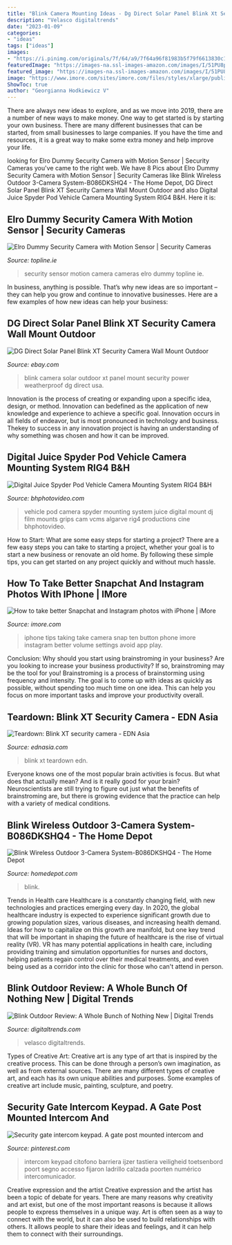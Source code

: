 ```yaml
---
title: "Blink Camera Mounting Ideas - Dg Direct Solar Panel Blink Xt Security Camera Wall Mount Outdoor"
description: "Velasco digitaltrends"
date: "2023-01-09"
categories:
- "ideas"
tags: ["ideas"]
images:
- "https://i.pinimg.com/originals/7f/64/a9/7f64a96f81983b5f79f6613830c11d86.jpg"
featuredImage: "https://images-na.ssl-images-amazon.com/images/I/51PU8pkRFEL._AC_US1000_.jpg"
featured_image: "https://images-na.ssl-images-amazon.com/images/I/51PU8pkRFEL._AC_US1000_.jpg"
image: "https://www.imore.com/sites/imore.com/files/styles/xlarge/public/field/image/2014/12/ten-tips-iphone-photography-hero.jpg?itok=vl1rAXZq"
ShowToc: true
author: "Georgianna Hodkiewicz V"
---
```



There are always new ideas to explore, and as we move into 2019, there are a number of new ways to make money. One way to get started is by starting your own business. There are many different businesses that can be started, from small businesses to large companies. If you have the time and resources, it is a great way to make some extra money and help improve your life.

	

		
looking for Elro Dummy Security Camera with Motion Sensor | Security Cameras you've came to the right web. We have 8 Pics about Elro Dummy Security Camera with Motion Sensor | Security Cameras like Blink Wireless Outdoor 3-Camera System-B086DKSHQ4 - The Home Depot, DG Direct Solar Panel Blink XT Security Camera Wall Mount Outdoor and also Digital Juice Spyder Pod Vehicle Camera Mounting System RIG4 B&amp;H. Here it is:
		
    
## Elro Dummy Security Camera With Motion Sensor | Security Cameras

<img loading=lazy src="http://www.topline.ie/images/ProductImages/8711658296036.jpg?width=1200&amp;height=627" onerror="this.onerror=null;this.src='https://tse1.mm.bing.net/th?id=OIP.U1Kg__IKszZC3yejUAgcZQHaE2&amp;pid=15.1';" alt="Elro Dummy Security Camera with Motion Sensor | Security Cameras">

_Source: topline.ie_

>security sensor motion camera cameras elro dummy topline ie. 

	

In business, anything is possible. That’s why new ideas are so important – they can help you grow and continue to innovative businesses. Here are a few examples of how new ideas can help your business: 

    
## DG Direct Solar Panel Blink XT Security Camera Wall Mount Outdoor

<img loading=lazy src="https://images-na.ssl-images-amazon.com/images/I/51PU8pkRFEL._AC_US1000_.jpg" onerror="this.onerror=null;this.src='https://tse1.mm.bing.net/th?id=OIP.XXmJmhHHGgKVmt6lpxKGYwHaHa&amp;pid=15.1';" alt="DG Direct Solar Panel Blink XT Security Camera Wall Mount Outdoor">

_Source: ebay.com_

>blink camera solar outdoor xt panel mount security power weatherproof dg direct usa. 

	

Innovation is the process of creating or expanding upon a specific idea, design, or method. Innovation can bedefined as the application of new knowledge and experience to achieve a specific goal. Innovation occurs in all fields of endeavor, but is most pronounced in technology and business. Thekey to success in any innovation project is having an understanding of why something was chosen and how it can be improved.

    
## Digital Juice Spyder Pod Vehicle Camera Mounting System RIG4 B&amp;H

<img loading=lazy src="https://www.bhphotovideo.com/images/images2000x2000/digital_juice_dj_spyder_pod_vcms_spyder_pod_vehicle_cam_963049.jpg" onerror="this.onerror=null;this.src='https://tse4.mm.bing.net/th?id=OIP.NuOX5JnesuhlsJVWGLtJyAHaHa&amp;pid=15.1';" alt="Digital Juice Spyder Pod Vehicle Camera Mounting System RIG4 B&amp;H">

_Source: bhphotovideo.com_

>vehicle pod camera spyder mounting system juice digital mount dj film mounts grips cam vcms algarve rig4 productions cine bhphotovideo. 

	

How to Start: What are some easy steps for starting a project?
There are a few easy steps you can take to starting a project, whether your goal is to start a new business or renovate an old home. By following these simple tips, you can get started on any project quickly and without much hassle.

    
## How To Take Better Snapchat And Instagram Photos With IPhone | IMore

<img loading=lazy src="https://www.imore.com/sites/imore.com/files/styles/xlarge/public/field/image/2014/12/ten-tips-iphone-photography-hero.jpg?itok=vl1rAXZq" onerror="this.onerror=null;this.src='https://tse4.mm.bing.net/th?id=OIP.l-Ap5pzlf9hdLsEoFjoQegHaFj&amp;pid=15.1';" alt="How to take better Snapchat and Instagram photos with iPhone | iMore">

_Source: imore.com_

>iphone tips taking take camera snap ten button phone imore instagram better volume settings avoid app play. 

	

Conclusion: Why should you start using brainstroming in your business?
Are you looking to increase your business productivity? If so, brainstroming may be the tool for you! Brainstroming is a process of brainstorming using frequency and intensity. The goal is to come up with ideas as quickly as possible, without spending too much time on one idea. This can help you focus on more important tasks and improve your productivity overall.

    
## Teardown: Blink XT Security Camera - EDN Asia

<img loading=lazy src="https://www.ednasia.com/wp-content/uploads/sites/3/2020/04/contenteetimes-images-edn-teardowns-blink-xt-camera-blink-xt-camera.jpg" onerror="this.onerror=null;this.src='https://tse2.mm.bing.net/th?id=OIP.2Ezkp1dRSKHlP8BEmdArRAHaFR&amp;pid=15.1';" alt="Teardown: Blink XT security camera - EDN Asia">

_Source: ednasia.com_

>blink xt teardown edn. 

	

Everyone knows one of the most popular brain activities is focus. But what does that actually mean? And is it really good for your brain? Neuroscientists are still trying to figure out just what the benefits of brainstroming are, but there is growing evidence that the practice can help with a variety of medical conditions.

    
## Blink Wireless Outdoor 3-Camera System-B086DKSHQ4 - The Home Depot

<img loading=lazy src="https://images.homedepot-static.com/productImages/7c923ef6-89b5-4e78-8047-3ec0db245367/svn/black-blink-smart-security-cameras-b086dkshq4-64_1000.jpg" onerror="this.onerror=null;this.src='https://tse4.mm.bing.net/th?id=OIP.EG20ahr80y1q26BPXhxF6gHaHa&amp;pid=15.1';" alt="Blink Wireless Outdoor 3-Camera System-B086DKSHQ4 - The Home Depot">

_Source: homedepot.com_

>blink. 

	

Trends in Health care
Healthcare is a constantly changing field, with new technologies and practices emerging every day.  In 2020, the global healthcare industry is expected to experience significant growth due to growing population sizes, various diseases, and increasing health demand. Ideas for how to capitalize on this growth are manifold, but one key trend that will be important in shaping the future of healthcare is the rise of virtual reality (VR). VR has many potential applications in health care, including providing training and simulation opportunities for nurses and doctors, helping patients regain control over their medical treatments, and even being used as a corridor into the clinic for those who can't attend in person.

    
## Blink Outdoor Review: A Whole Bunch Of Nothing New | Digital Trends

<img loading=lazy src="https://icdn4.digitaltrends.com/image/digitaltrends/blink-outdoor-review-5-of-9-1500x1001.jpg" onerror="this.onerror=null;this.src='https://tse2.mm.bing.net/th?id=OIP.5tEMotqGmfanNGXMXE42SAHaE8&amp;pid=15.1';" alt="Blink Outdoor Review: A Whole Bunch of Nothing New | Digital Trends">

_Source: digitaltrends.com_

>velasco digitaltrends. 

	

Types of Creative Art:
Creative art is any type of art that is inspired by the creative process. This can be done through a person’s own imagination, as well as from external sources. There are many different types of creative art, and each has its own unique abilities and purposes. Some examples of creative art include music, painting, sculpture, and poetry.

    
## Security Gate Intercom Keypad. A Gate Post Mounted Intercom And

<img loading=lazy src="https://i.pinimg.com/originals/7f/64/a9/7f64a96f81983b5f79f6613830c11d86.jpg" onerror="this.onerror=null;this.src='https://tse1.mm.bing.net/th?id=OIP.o7F6DA9A-ddwSZMUhyO23gHaJ5&amp;pid=15.1';" alt="Security gate intercom keypad. A gate post mounted intercom and">

_Source: pinterest.com_

>intercom keypad citofono barriera ijzer tastiera veiligheid toetsenbord poort segno accesso fijaron ladrillo calzada poorten numérico intercomunicador. 

	

Creative expression and the artist
Creative expression and the artist has been a topic of debate for years. There are many reasons why creativity and art exist, but one of the most important reasons is because it allows people to express themselves in a unique way. Art is often seen as a way to connect with the world, but it can also be used to build relationships with others. It allows people to share their ideas and feelings, and it can help them to connect with their surroundings.

